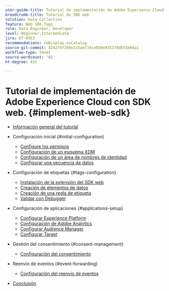 ```yaml
---
user-guide-title: Tutorial de implementación de Adobe Experience Cloud con SDK web
breadcrumb-title: Tutorial de SDK web
solution: Data Collection
feature: Web SDK,Tags
role: Data Engineer, Developer
level: Beginner,Intermediate
jira: KT-6953
recommendations: noDisplay,noCatalog
source-git-commit: 42427df298e2c5ae734ce050e935378db51e66a1
workflow-type: tm+mt
source-wordcount: '81'
ht-degree: 41%

---
```



# Tutorial de implementación de Adobe Experience Cloud con SDK web. {#implement-web-sdk}

+ [Información general del tutorial](overview.md)
+ Configuración inicial {#initial-configuration}
   + [Configure los permisos](configure-permissions.md)
   + [Configuración de un esquema XDM](configure-schemas.md)
   + [Configuración de un área de nombres de identidad](configure-identities.md)
   + [Configurar una secuencia de datos](configure-datastream.md)

+ Configuración de etiquetas {#tags-configuration}
   + [Instalación de la extensión del SDK web](install-web-sdk.md)
   + [Creación de elementos de datos](create-data-elements.md)
   + [Creación de una regla de etiqueta](create-tag-rule.md)
   + [Validar con Debugger](validate-with-debugger.md)

+ Configuración de aplicaciones {#applications-setup}
   + [Configurar Experience Platform](setup-experience-platform.md)
   + [Configuración de Adobe Analytics](setup-analytics.md)
   + [Configurar Audience Manager](setup-audience-manager.md)
   + [Configurar Target](setup-target.md)

+ Gestión del consentimiento {#consent-management}
   + [Configuración del consentimiento](setup-consent.md)

+ Reenvío de eventos {#event-forwarding}
   + [Configuración del reenvío de eventos](setup-event-forwarding.md)

+ [Conclusión](conclusion.md)

